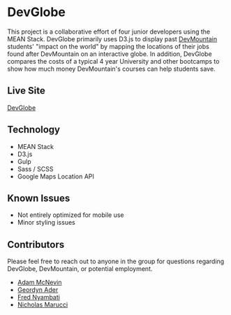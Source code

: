 # DevGlobe
This project is a collaborative effort of four junior developers using the MEAN Stack. DevGlobe primarily uses D3.js to display past [DevMountain]("http://devmounta.in") students' "impact on the world" by mapping the locations of their jobs found after DevMountain on an interactive globe. In addition, DevGlobe compares the costs of a typical 4 year University and other bootcamps to show how much money DevMountain's courses can help students save.

## Live Site

[DevGlobe]("http://globe.geordyn.com/#/home")

## Technology

* MEAN Stack
* D3.js
* Gulp
* Sass / SCSS
* Google Maps Location API

## Known Issues
* Not entirely optimized for mobile use
* Minor styling issues

## Contributors
Please feel free to reach out to anyone in the group for questions regarding DevGlobe, DevMountain, or potential employment.
* [Adam McNevin]("https://www.linkedin.com/in/adam-mcnevin-77220549")
* [Geordyn Ader]("https://www.linkedin.com/in/geordyn")
* [Fred Nyambati]("https://www.linkedin.com/in/fnyambati")
* [Nicholas Marucci]("https://www.linkedin.com/in/nickmarucci")
